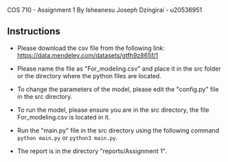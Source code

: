 COS 710 - Assignment 1
By Isheanesu Joseph Dzingirai - u20536951

Instructions
------------

- Please download the csv file from the following link: https://data.mendeley.com/datasets/gtfh9z865f/1

- Please name the file as "For_modeling.csv" and place it in the src folder or the directory where the python files are located.

- To change the parameters of the model, please edit the "config.py" file in the src directory.

- To run the model, please ensure you are in the src directory, the file For_modeling.csv is located in it.

- Run the "main.py" file in the src directory using the following command `python main.py` or `python3 main.py`.

- The report is in the directory "reports/Assignment 1".

